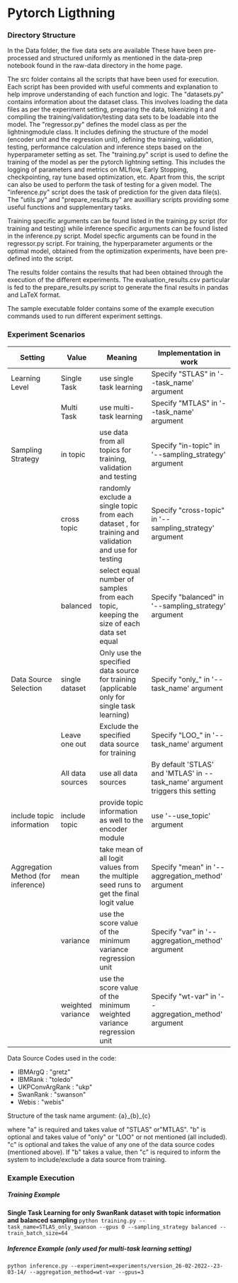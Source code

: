 <h1> Pytorch Ligthning </h1>

<h3> Directory Structure </h3>

In the Data folder, the five data sets are available These have been pre-processed and structured uniformly as mentioned in the data-prep notebook found in the raw-data directory in the home page. 

The src folder contains all the scripts that have been used for execution. Each script has been provided with useful comments and explanation to help improve understanding of each function and logic. The "datasets.py" contains information about the dataset class. This involves loading the data files as per the experiment setting, preparing the data, tokenizing it and compiling the training/validation/testing data sets to be loadable into the model. The "regressor.py" defines the model class as per the lightningmodule class. It includes defining the structure of the model (encoder unit and the regression unit), defining the training, validation, testing, performance calculation and inference steps based on the hyperparameter setting as set. The "training.py" script is used to define the training of the model as per the pytorch lightning setting. This includes the logging of parameters and metrics on MLflow, Early Stopping, checkpointing, ray tune based optimization, etc. Apart from this, the script can also be used to perform the task of testing for a given model. The "inference.py" script does the task of prediction for the given data file(s). The "utils.py" and "prepare_results.py" are auxilliary scripts providing some useful functions and supplementary tasks.

 Training specific arguments can be found listed in the training.py script (for training and testing) while inference specific arguments can be found listed in the inference.py script. Model specfic arguments can be found in the regressor.py script. For training, the hyperparameter arguments or the optimal model, obtained from the optimization experiments, have been pre-defined into the script.

 The results folder contains the results that had been obtained through the execution of the different experiments. The evaluation_results.csv  particular is fed to the prepare_results.py script to generate the final results in pandas and LaTeX format. 

 The sample executable folder contains some of the example execution commands used to run different experiment settings. 

<h3> Experiment Scenarios </h3>

| Setting | Value | Meaning | Implementation in work | 
|-------|-------- | ------- | ------- |
| Learning Level | Single Task | use single task learning | Specify "STLAS" in '--task_name' argument |
|| Multi Task | use multi-task learning | Specify "MTLAS" in '--task_name' argument |
| Sampling Strategy | in topic | use data from all topics for training, validation and testing | Specify "in-topic" in '--sampling_strategy' argument |
|| cross topic | randomly exclude a single topic from each dataset , for training and validation and use for testing | Specify "cross-topic" in '--sampling_strategy' argument |
|| balanced | select equal number of samples from each topic, keeping the size of each data set equal | Specify "balanced" in '--sampling_strategy' argument |
| Data Source Selection | single dataset | Only use the specified data source for training (applicable only for single task learning) | Specify "only_" in '--task_name' argument |
|| Leave one out | Exclude the specified data source for training | Specify "LOO_" in '--task_name' argument |
|| All data sources | use all data sources | By default 'STLAS' and 'MTLAS' in --task_name' argument triggers this setting |
| include topic information | include topic | provide topic information as well to the encoder module | use '--use_topic' argument |
|Aggregation Method (for inference)| mean| take mean of all logit values from the multiple seed runs to get the final logit value | Specify "mean" in '--aggregation_method' argument |
|| variance | use the score value of the minimum variance regression unit | Specify "var" in '--aggregation_method' argument |
|| weighted variance | use the score value of the minimum weighted variance regression unit | Specify "wt-var" in '--aggregation_method' argument |

Data Source Codes used in the code:

- IBMArgQ : "gretz"
- IBMRank : "toledo"
- UKPConvArgRank : "ukp"
- SwanRank : "swanson"
- Webis : "webis"

Structure of the task name argument:
{a}\_{b}\_{c}

where "a" is required and takes value of "STLAS" or"MTLAS". "b" is optional and takes value of "only" or "LOO" or not mentioned (all included). "c" is optional and takes the value of any one of the data source codes (mentioned above). If "b" takes a value, then "c" is required to inform the system to include/exclude a data source from training.


<h3> Example Execution </h3>

<h5> Training Example</h5>

<b> Single Task Learning for only SwanRank dataset with topic information and balanced sampling </b>
`python training.py --task_name=STLAS_only_swanson --gpus 0 --sampling_strategy balanced --train_batch_size=64`

<h5> Inference Example (only used for multi-task learning setting)</h5>

`python inference.py --experiment=experiments/version_26-02-2022--23-03-14/ --aggregation_method=wt-var --gpus=3`
